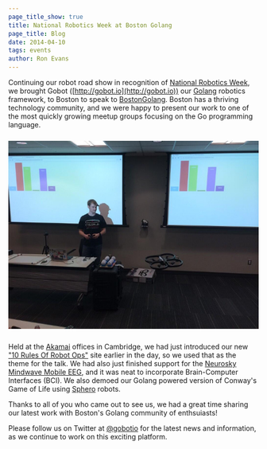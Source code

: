 ```yaml
---
page_title_show: true
title: National Robotics Week at Boston Golang
page_title: Blog
date: 2014-04-10
tags: events
author: Ron Evans
---
```


Continuing our robot road show in recognition of [National Robotics Week](http://nationalroboticsweek.org), we brought Gobot ([http://gobot.io](http://gobot.io)) our [Golang](http://golang.org/) robotics framework, to Boston to speak to [BostonGolang](http://bostongolang.org/). Boston has a thriving technology community, and we were happy to present our work to one of the most quickly growing meetup groups focusing on the Go programming language.

<img src="/images/blog/2014-04-10/gobot-boston-golang.jpg" alt="" style="margin: 10px 0;">

Held at the [Akamai](http://www.akamai.com/) offices in Cambridge, we had just introduced our new ["10 Rules Of Robot Ops"](http://robotops.com) site earlier in the day, so we used that as the theme for the talk. We had also just finished support for the [Neurosky Mindwave Mobile EEG](http://store.neurosky.com/products/mindwave-mobile), and it was neat to incorporate Brain-Computer Interfaces (BCI). We also demoed our Golang powered version of Conway's Game of Life using [Sphero](http://www.gosphero.com) robots.

Thanks to all of you who came out to see us, we had a great time sharing our latest work with Boston's Golang community of enthsuiasts! 

Please follow us on Twitter at [@gobotio](http://twitter.com/gobotio) for the latest news and information, as we continue to work on this exciting platform.
